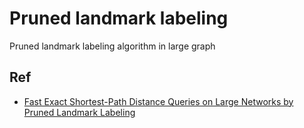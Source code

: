 # Pruned landmark labeling

Pruned landmark labeling algorithm in large graph

## Ref

- [Fast Exact Shortest-Path Distance Queries on Large Networks by Pruned Landmark Labeling](https://arxiv.org/pdf/1304.4661.pdf)
